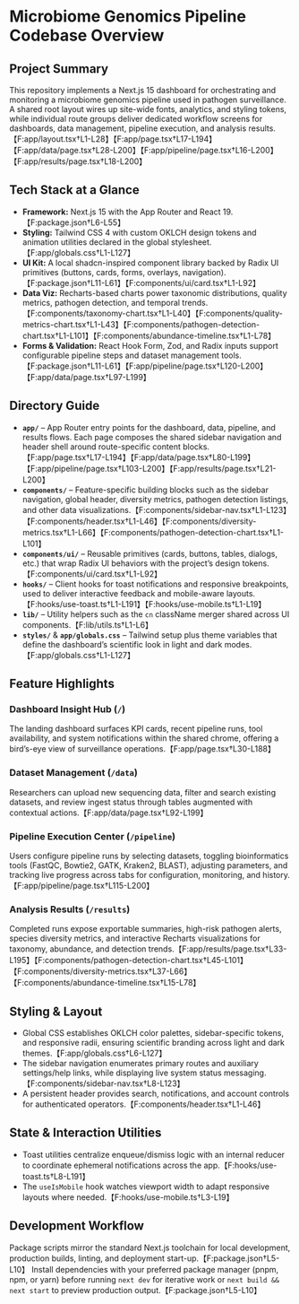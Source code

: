 # Microbiome Genomics Pipeline Codebase Overview

## Project Summary
This repository implements a Next.js 15 dashboard for orchestrating and monitoring a microbiome genomics pipeline used in pathogen surveillance. A shared root layout wires up site-wide fonts, analytics, and styling tokens, while individual route groups deliver dedicated workflow screens for dashboards, data management, pipeline execution, and analysis results.【F:app/layout.tsx†L1-L28】【F:app/page.tsx†L17-L194】【F:app/data/page.tsx†L28-L200】【F:app/pipeline/page.tsx†L16-L200】【F:app/results/page.tsx†L18-L200】

## Tech Stack at a Glance
- **Framework:** Next.js 15 with the App Router and React 19.【F:package.json†L6-L55】
- **Styling:** Tailwind CSS 4 with custom OKLCH design tokens and animation utilities declared in the global stylesheet.【F:app/globals.css†L1-L127】
- **UI Kit:** A local shadcn-inspired component library backed by Radix UI primitives (buttons, cards, forms, overlays, navigation).【F:package.json†L11-L61】【F:components/ui/card.tsx†L1-L92】
- **Data Viz:** Recharts-based charts power taxonomic distributions, quality metrics, pathogen detection, and temporal trends.【F:components/taxonomy-chart.tsx†L1-L40】【F:components/quality-metrics-chart.tsx†L1-L43】【F:components/pathogen-detection-chart.tsx†L1-L101】【F:components/abundance-timeline.tsx†L1-L78】
- **Forms & Validation:** React Hook Form, Zod, and Radix inputs support configurable pipeline steps and dataset management tools.【F:package.json†L11-L61】【F:app/pipeline/page.tsx†L120-L200】【F:app/data/page.tsx†L97-L199】

## Directory Guide
- **`app/`** – App Router entry points for the dashboard, data, pipeline, and results flows. Each page composes the shared sidebar navigation and header shell around route-specific content blocks.【F:app/page.tsx†L17-L194】【F:app/data/page.tsx†L80-L199】【F:app/pipeline/page.tsx†L103-L200】【F:app/results/page.tsx†L21-L200】
- **`components/`** – Feature-specific building blocks such as the sidebar navigation, global header, diversity metrics, pathogen detection listings, and other data visualizations.【F:components/sidebar-nav.tsx†L1-L123】【F:components/header.tsx†L1-L46】【F:components/diversity-metrics.tsx†L1-L66】【F:components/pathogen-detection-chart.tsx†L1-L101】
- **`components/ui/`** – Reusable primitives (cards, buttons, tables, dialogs, etc.) that wrap Radix UI behaviors with the project’s design tokens.【F:components/ui/card.tsx†L1-L92】
- **`hooks/`** – Client hooks for toast notifications and responsive breakpoints, used to deliver interactive feedback and mobile-aware layouts.【F:hooks/use-toast.ts†L1-L191】【F:hooks/use-mobile.ts†L1-L19】
- **`lib/`** – Utility helpers such as the `cn` className merger shared across UI components.【F:lib/utils.ts†L1-L6】
- **`styles/`** & **`app/globals.css`** – Tailwind setup plus theme variables that define the dashboard’s scientific look in light and dark modes.【F:app/globals.css†L1-L127】

## Feature Highlights
### Dashboard Insight Hub (`/`)
The landing dashboard surfaces KPI cards, recent pipeline runs, tool availability, and system notifications within the shared chrome, offering a bird’s-eye view of surveillance operations.【F:app/page.tsx†L30-L188】

### Dataset Management (`/data`)
Researchers can upload new sequencing data, filter and search existing datasets, and review ingest status through tables augmented with contextual actions.【F:app/data/page.tsx†L92-L199】

### Pipeline Execution Center (`/pipeline`)
Users configure pipeline runs by selecting datasets, toggling bioinformatics tools (FastQC, Bowtie2, GATK, Kraken2, BLAST), adjusting parameters, and tracking live progress across tabs for configuration, monitoring, and history.【F:app/pipeline/page.tsx†L115-L200】

### Analysis Results (`/results`)
Completed runs expose exportable summaries, high-risk pathogen alerts, species diversity metrics, and interactive Recharts visualizations for taxonomy, abundance, and detection trends.【F:app/results/page.tsx†L33-L195】【F:components/pathogen-detection-chart.tsx†L45-L101】【F:components/diversity-metrics.tsx†L37-L66】【F:components/abundance-timeline.tsx†L15-L78】

## Styling & Layout
- Global CSS establishes OKLCH color palettes, sidebar-specific tokens, and responsive radii, ensuring scientific branding across light and dark themes.【F:app/globals.css†L6-L127】
- The sidebar navigation enumerates primary routes and auxiliary settings/help links, while displaying live system status messaging.【F:components/sidebar-nav.tsx†L8-L123】
- A persistent header provides search, notifications, and account controls for authenticated operators.【F:components/header.tsx†L1-L46】

## State & Interaction Utilities
- Toast utilities centralize enqueue/dismiss logic with an internal reducer to coordinate ephemeral notifications across the app.【F:hooks/use-toast.ts†L8-L191】
- The `useIsMobile` hook watches viewport width to adapt responsive layouts where needed.【F:hooks/use-mobile.ts†L3-L19】

## Development Workflow
Package scripts mirror the standard Next.js toolchain for local development, production builds, linting, and deployment start-up.【F:package.json†L5-L10】 Install dependencies with your preferred package manager (pnpm, npm, or yarn) before running `next dev` for iterative work or `next build && next start` to preview production output.【F:package.json†L5-L10】

